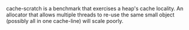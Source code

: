 cache-scratch is a benchmark that exercises a heap's cache locality.
An allocator that allows multiple threads to re-use the same small object (possibly all in one cache-line) will scale poorly.
